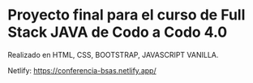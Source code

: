 # Proyecto final para el curso de Full Stack JAVA de Codo a Codo 4.0

Realizado en HTML, CSS, BOOTSTRAP, JAVASCRIPT VANILLA.

Netlify: https://conferencia-bsas.netlify.app/
